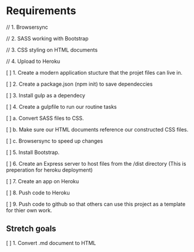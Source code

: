 # Requirements

// 1. Browsersync

// 2. SASS working with Bootstrap

// 3. CSS styling on HTML documents

// 4. Upload to Heroku




[ ] 1. Create a modern application stucture that the projet files can live in.

[ ] 2. Create a package.json (npm init) to save dependeccies

[ ] 3. Install gulp as a dependecy

[ ] 4. Create a gulpfile to run our routine tasks
	
[ ]	a. Convert SASS files to CSS.

[ ]	b. Make sure our HTML documents reference our constructed CSS files.

[ ]	c. Browsersync to speed up changes

[ ] 5. Install Bootstrap.

[ ] 6. Create an Express server to host files from the /dist directory (This is preperation for heroku deployment)

[ ] 7. Create an app on Heroku

[ ] 8. Push code to Heroku

[ ] 9. Push code to github so that others can use this project as a template for thier own work.


## Stretch goals

[ ] 1. Convert .md document to HTML